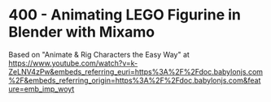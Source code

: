# 400 - Animating LEGO Figurine in Blender with Mixamo

Based on "Animate & Rig Characters the Easy Way" at https://www.youtube.com/watch?v=k-ZeLNV4zPw&embeds_referring_euri=https%3A%2F%2Fdoc.babylonjs.com%2F&embeds_referring_origin=https%3A%2F%2Fdoc.babylonjs.com&feature=emb_imp_woyt
